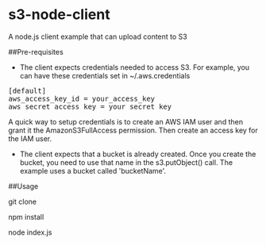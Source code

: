 # s3-node-client
A node.js client example that can upload content to S3

##Pre-requisites

- The client expects credentials needed to access S3. For example, you can have these credentials set in ~/.aws.credentials

<pre>
[default]
aws_access_key_id = your_access_key
aws_secret_access_key = your_secret_key
</pre>

A quick way to setup credentials is to create an AWS IAM user and then grant it the AmazonS3FullAccess permission. Then create an access key for the IAM user.

- The client expects that a bucket is already created. Once you create the bucket, you need to use that name in the s3.putObject() call. The example uses a bucket called 'bucketName'.


##Usage

git clone <repo url>

npm install

node index.js
